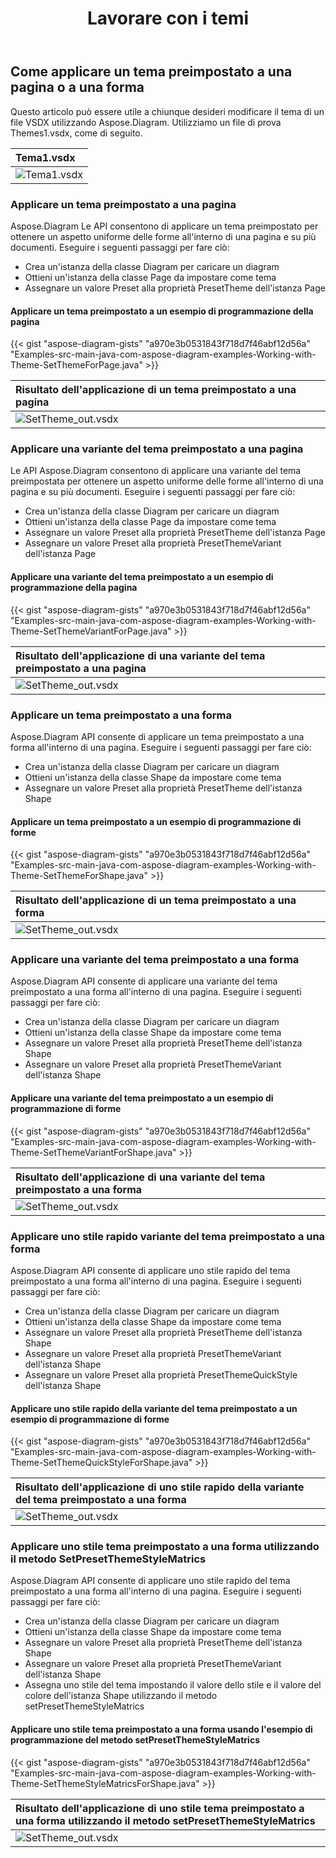﻿---
title: Lavorare con i temi
type: docs
weight: 265
url: /it/java/working-with-themes/
description: Questa sezione spiega come applicare un tema preimpostato a una pagina o una forma con Aspose.Diagram.
---
## **Come applicare un tema preimpostato a una pagina o a una forma**
Questo articolo può essere utile a chiunque desideri modificare il tema di un file VSDX utilizzando Aspose.Diagram. Utilizziamo un file di prova Themes1.vsdx, come di seguito.

|**Tema1.vsdx**|
|:- |
|![Tema1.vsdx](theme1.png)|

### **Applicare un tema preimpostato a una pagina**
Aspose.Diagram Le API consentono di applicare un tema preimpostato per ottenere un aspetto uniforme delle forme all'interno di una pagina e su più documenti. Eseguire i seguenti passaggi per fare ciò:

- Crea un'istanza della classe Diagram per caricare un diagram
- Ottieni un'istanza della classe Page da impostare come tema
- Assegnare un valore Preset alla proprietà PresetTheme dell'istanza Page
#### **Applicare un tema preimpostato a un esempio di programmazione della pagina**
{{< gist "aspose-diagram-gists" "a970e3b0531843f718d7f46abf12d56a" "Examples-src-main-java-com-aspose-diagram-examples-Working-with-Theme-SetThemeForPage.java" >}}

|**Risultato dell'applicazione di un tema preimpostato a una pagina**|
|:- |
|![SetTheme_out.vsdx](theme2.png)|

### **Applicare una variante del tema preimpostato a una pagina**

Le API Aspose.Diagram consentono di applicare una variante del tema preimpostata per ottenere un aspetto uniforme delle forme all'interno di una pagina e su più documenti. Eseguire i seguenti passaggi per fare ciò:

- Crea un'istanza della classe Diagram per caricare un diagram
- Ottieni un'istanza della classe Page da impostare come tema
- Assegnare un valore Preset alla proprietà PresetTheme dell'istanza Page
- Assegnare un valore Preset alla proprietà PresetThemeVariant dell'istanza Page

#### **Applicare una variante del tema preimpostato a un esempio di programmazione della pagina**

{{< gist "aspose-diagram-gists" "a970e3b0531843f718d7f46abf12d56a" "Examples-src-main-java-com-aspose-diagram-examples-Working-with-Theme-SetThemeVariantForPage.java" >}}

|**Risultato dell'applicazione di una variante del tema preimpostato a una pagina**|
|:- |
|![SetTheme_out.vsdx](theme3.png)|

### **Applicare un tema preimpostato a una forma**

Aspose.Diagram API consente di applicare un tema preimpostato a una forma all'interno di una pagina. Eseguire i seguenti passaggi per fare ciò:

- Crea un'istanza della classe Diagram per caricare un diagram
- Ottieni un'istanza della classe Shape da impostare come tema
- Assegnare un valore Preset alla proprietà PresetTheme dell'istanza Shape

#### **Applicare un tema preimpostato a un esempio di programmazione di forme**

{{< gist "aspose-diagram-gists" "a970e3b0531843f718d7f46abf12d56a" "Examples-src-main-java-com-aspose-diagram-examples-Working-with-Theme-SetThemeForShape.java" >}}

|**Risultato dell'applicazione di un tema preimpostato a una forma**|
|:- |
|![SetTheme_out.vsdx](theme4.png)|

### **Applicare una variante del tema preimpostato a una forma**

Aspose.Diagram API consente di applicare una variante del tema preimpostato a una forma all'interno di una pagina. Eseguire i seguenti passaggi per fare ciò:

- Crea un'istanza della classe Diagram per caricare un diagram
- Ottieni un'istanza della classe Shape da impostare come tema
- Assegnare un valore Preset alla proprietà PresetTheme dell'istanza Shape
- Assegnare un valore Preset alla proprietà PresetThemeVariant dell'istanza Shape

#### **Applicare una variante del tema preimpostato a un esempio di programmazione di forme**

{{< gist "aspose-diagram-gists" "a970e3b0531843f718d7f46abf12d56a" "Examples-src-main-java-com-aspose-diagram-examples-Working-with-Theme-SetThemeVariantForShape.java" >}}

|**Risultato dell'applicazione di una variante del tema preimpostato a una forma**|
|:- |
|![SetTheme_out.vsdx](theme5.png)|

### **Applicare uno stile rapido variante del tema preimpostato a una forma**

Aspose.Diagram API consente di applicare uno stile rapido del tema preimpostato a una forma all'interno di una pagina. Eseguire i seguenti passaggi per fare ciò:

- Crea un'istanza della classe Diagram per caricare un diagram
- Ottieni un'istanza della classe Shape da impostare come tema
- Assegnare un valore Preset alla proprietà PresetTheme dell'istanza Shape
- Assegnare un valore Preset alla proprietà PresetThemeVariant dell'istanza Shape
- Assegnare un valore Preset alla proprietà PresetThemeQuickStyle dell'istanza Shape

#### **Applicare uno stile rapido della variante del tema preimpostato a un esempio di programmazione di forme**

{{< gist "aspose-diagram-gists" "a970e3b0531843f718d7f46abf12d56a" "Examples-src-main-java-com-aspose-diagram-examples-Working-with-Theme-SetThemeQuickStyleForShape.java" >}}

|**Risultato dell'applicazione di uno stile rapido della variante del tema preimpostato a una forma**|
|:- |
|![SetTheme_out.vsdx](theme6.png)|

### **Applicare uno stile tema preimpostato a una forma utilizzando il metodo SetPresetThemeStyleMatrics**

Aspose.Diagram API consente di applicare uno stile rapido del tema preimpostato a una forma all'interno di una pagina. Eseguire i seguenti passaggi per fare ciò:

- Crea un'istanza della classe Diagram per caricare un diagram
- Ottieni un'istanza della classe Shape da impostare come tema
- Assegnare un valore Preset alla proprietà PresetTheme dell'istanza Shape
- Assegnare un valore Preset alla proprietà PresetThemeVariant dell'istanza Shape
- Assegna uno stile del tema impostando il valore dello stile e il valore del colore dell'istanza Shape utilizzando il metodo setPresetThemeStyleMatrics

#### **Applicare uno stile tema preimpostato a una forma usando l'esempio di programmazione del metodo setPresetThemeStyleMatrics**

{{< gist "aspose-diagram-gists" "a970e3b0531843f718d7f46abf12d56a" "Examples-src-main-java-com-aspose-diagram-examples-Working-with-Theme-SetThemeStyleMatricsForShape.java" >}}

|**Risultato dell'applicazione di uno stile tema preimpostato a una forma utilizzando il metodo setPresetThemeStyleMatrics** |
|:----------------------------------------------------------- |
|![SetTheme_out.vsdx](theme7.png)                             |
